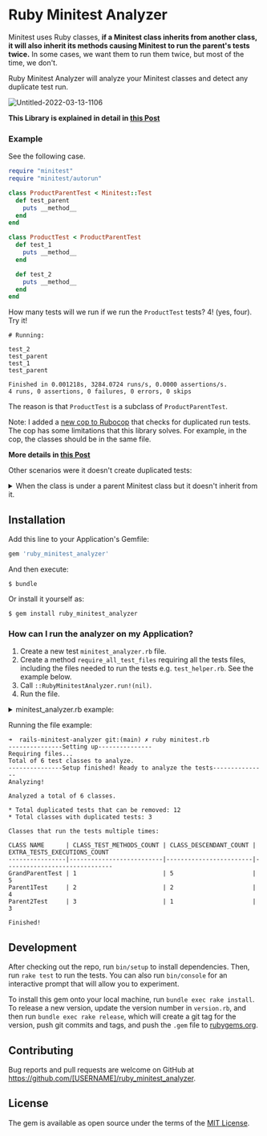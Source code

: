 # Ruby Minitest Analyzer

Minitest uses Ruby classes, **if a Minitest class inherits from another class, it will also inherit its methods causing Minitest to run the parent's tests twice.**
In some cases, we want them to run them twice, but most of the time, we don't.  

Ruby Minitest Analyzer will analyze your Minitest classes and detect any duplicate test run.

![Untitled-2022-03-13-1106](https://user-images.githubusercontent.com/11672878/158284753-08ea962f-9ac6-46a6-acec-e2464a258a41.png)

**This Library is explained in detail in [this Post](https://ignaciochiazzo.medium.com/dont-run-your-ruby-minitest-classes-twice-988645662cdb)**

### Example
See the following case. 

```ruby
require "minitest"
require "minitest/autorun"

class ProductParentTest < Minitest::Test
  def test_parent
    puts __method__
  end
end

class ProductTest < ProductParentTest
  def test_1
    puts __method__
  end

  def test_2
    puts __method__
  end
end
```
How many tests will we run if we run the `ProductTest` tests? 4! (yes, four). Try it!

```console
# Running:

test_2
test_parent
test_1
test_parent

Finished in 0.001218s, 3284.0724 runs/s, 0.0000 assertions/s.
4 runs, 0 assertions, 0 failures, 0 errors, 0 skips
```

The reason is that `ProductTest` is a subclass of `ProductParentTest`.

Note: I added a [new cop to Rubocop](https://github.com/rubocop/rubocop-minitest/pull/164) that checks for duplicated run tests. The cop has some limitations that this library solves. For example, in the cop, the classes should be in the same file. 

**More details in [this Post](https://ignaciochiazzo.medium.com/dont-run-your-ruby-minitest-classes-twice-988645662cdb)**

Other scenarios were it doesn't create duplicated tests:

<details><summary>When the class is under a parent Minitest class but it doesn't inherit from it.</summary>

```ruby
class A < Minitest
  test xyz do 
  end

  class B < Minitest
    test bar do 
    end
  end

  class C < Minitest
    test foo do 
    end
  end
end
```

</details>

## Installation

Add this line to your Application's Gemfile:

```ruby
gem 'ruby_minitest_analyzer'
```

And then execute:

    $ bundle

Or install it yourself as:

    $ gem install ruby_minitest_analyzer

### How can I run the analyzer on my Application?

1) Create a new test `minitest_analyzer.rb` file.
2) Create a method `require_all_test_files` requiring all the tests files, including
the files needed to run the tests e.g. `test_helper.rb`. See the example below.
3) Call `::RubyMinitestAnalyzer.run!(nil)`.
4) Run the file.

<details>
<summary> minitest_analyzer.rb example:</summary>
  
```ruby
# I placed this file within /test
  
require_relative 'test_helper.rb'
require 'ruby_minitest_analyzer' 

def require_all_files
  # require test_helpers
  require_relative("test_helper")

  # require tests classes
  Dir[File.expand_path('**/*.rb', __dir__)].each do |f|
    require_relative(f)
  end
end

require_all_files
::RubyMinitestAnalyzer.run!(nil)
```
</details>

Running the file example:

```console
➜  rails-minitest-analyzer git:(main) ✗ ruby minitest.rb 
---------------Setting up---------------
Requiring files...
Total of 6 test classes to analyze. 
---------------Setup finished! Ready to analyze the tests---------------
Analyzing!

Analyzed a total of 6 classes.
      
* Total duplicated tests that can be removed: 12
* Total classes with duplicated tests: 3 
      
Classes that run the tests multiple times: 

CLASS NAME      | CLASS_TEST_METHODS_COUNT | CLASS_DESCENDANT_COUNT | EXTRA_TESTS_EXECUTIONS_COUNT 
----------------|--------------------------|------------------------|------------------------------
GrandParentTest | 1                        | 5                      | 5                            
Parent1Test     | 2                        | 2                      | 4                            
Parent2Test     | 3                        | 1                      | 3                            

Finished!  
```

## Development

After checking out the repo, run `bin/setup` to install dependencies. Then, run `rake test` to run the tests. You can also run `bin/console` for an interactive prompt that will allow you to experiment.

To install this gem onto your local machine, run `bundle exec rake install`. To release a new version, update the version number in `version.rb`, and then run `bundle exec rake release`, which will create a git tag for the version, push git commits and tags, and push the `.gem` file to [rubygems.org](https://rubygems.org).

## Contributing

Bug reports and pull requests are welcome on GitHub at https://github.com/[USERNAME]/ruby_minitest_analyzer.

## License

The gem is available as open source under the terms of the [MIT License](https://opensource.org/licenses/MIT).
